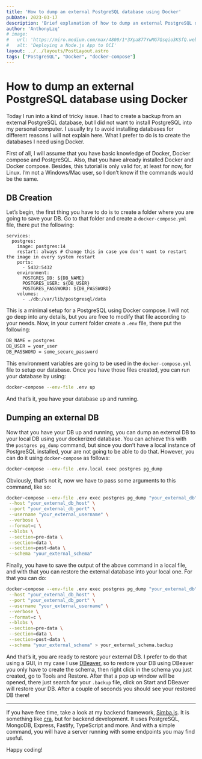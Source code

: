 ```yaml
---
title: 'How to dump an external PostgreSQL database using Docker'
pubDate: 2023-03-17
description: 'Brief explanation of how to dump an external PostgreSQL database using Docker'
author: 'AnthonyLzq'
# image:
#   url: 'https://miro.medium.com/max/4800/1*3Xpa877YwMG7Qsqio3KSfQ.webp'
#   alt: 'Deploying a Node.js App to OCI'
layout: ../../layouts/PostLayout.astro
tags: ["PostgreSQL", "Docker", "docker-compose"]
---
```


# How to dump an external PostgreSQL database using Docker

Today I run into a kind of tricky issue. I had to create a backup from an external PostgreSQL database, but I did not want to install PostgreSQL into my personal computer. I usually try to avoid installing databases for different reasons I will not explain here. What I prefer to do is to create the databases I need using Docker.

First of all, I will assume that you have basic knowledge of Docker, Docker compose and PostgreSQL. Also, that you have already installed Docker and Docker compose. Besides, this tutorial is only valid for, at least for now, for Linux. I’m not a Windows/Mac user, so I don’t know if the commands would be the same.

## DB Creation

Let’s begin, the first thing you have to do is to create a folder where you are going to save your DB. Go to that folder and create a `docker-compose.yml` file, there put the following:

```docker-compose
services:
  postgres:
    image: postgres:14
    restart: always # Change this in case you don't want to restart the image in every system restart
    ports:
      - 5432:5432
    environment:
      POSTGRES_DB: ${DB_NAME}
      POSTGRES_USER: ${DB_USER}
      POSTGRES_PASSWORD: ${DB_PASSWORD}
    volumes:
      - ./db:/var/lib/postgresql/data
```

This is a minimal setup for a PostgreSQL using Docker compose. I will not go deep into any details, but you are free to modify that file according to your needs. Now, in your current folder create a `.env` file, there put the following:

```bash
DB_NAME = postgres
DB_USER = your_user
DB_PASSWORD = some_secure_password
```

This environment variables are going to be used in the `docker-compose.yml` file to setup our database. Once you have those files created, you can run your database by using:

```bash
docker-compose --env-file .env up
```

And that’s it, you have your database up and running.

## Dumping an external DB

Now that you have your DB up and running, you can dump an external DB to your local DB using your dockerized database. You can achieve this with the `postgres pg_dump` command, but since you don’t have a local instance of PostgreSQL installed, your are not going to be able to do that. However, you can do it using `docker-compose` as follows:

```bash
docker-compose --env-file .env.local exec postgres pg_dump
```

Obviously, that’s not it, now we have to pass some arguments to this command, like so:

```bash
docker-compose --env-file .env exec postgres pg_dump "your_external_db" \
 --host "your_external_db_host" \
 --port "your_external_db_port" \
 --username "your_external_username" \
 --verbose \
 --format=c \
 --blobs \
 --section=pre-data \
 --section=data \
 --section=post-data \
 --schema "your_external_schema"
```

Finally, you have to save the output of the above command in a local file, and with that you can restore the external database into your local one. For that you can do:

```bash
docker-compose --env-file .env exec postgres pg_dump "your_external_db" \
 --host "your_external_db_host" \
 --port "your_external_db_port" \
 --username "your_external_username" \
 --verbose \
 --format=c \
 --blobs \
 --section=pre-data \
 --section=data \
 --section=post-data \
 --schema "your_external_schema" > your_external_schema.backup
```

And that’s it, you are ready to restore your external DB. I prefer to do that using a GUI, in my case I use [DBeaver](https://dbeaver.io/), so to restore your DB using DBeaver you only have to create the schema, then right click in the schema you just created, go to Tools and Restore. After that a pop up window will be opened, there just search for your `.backup` file, click on Start and DBeaver will restore your DB. After a couple of seconds you should see your restored DB there!

---

If you have free time, take a look at my backend framework, [Simba.js](https://www.npmjs.com/package/@anthonylzq/simba.js). It is something like [cra](https://create-react-app.dev/), but for backend development. It uses PostgreSQL, MongoDB, Express, Fastify, TypeScript and more. And with a simple command, you will have a server running with some endpoints you may find useful.

Happy coding!
